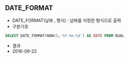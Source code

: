 ## DATE_FORMAT
  - DATE_FORMAT(날짜 , 형식) : 날짜를 지정한 형식으로 출력
  - 구분기호
````sql 
SELECT DATE_FORMAT(NOW(),'%Y-%m-%d') AS DATE FROM DUAL
````
  -  결과 
  -  2016-09-22

